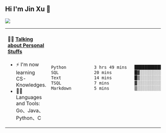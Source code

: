 
## Hi I'm Jin Xu 👋
![](https://komarev.com/ghpvc/?username=jiayouxujin&color=brightgreen&label=PROFILE+VIEWS)



<table align="center">
<tr>
<td valign="top" width="60%">

#### 🏋️‍♀️ <a href="https://github.com/jiayouxujin" target="_blank">Talking about Personal Stuffs</a>
<!-- recent_releases starts -->

- ⚡  I'm now learning CS-Knowledges.  
- 🏊‍♂️ Languages and Tools: Go、Java、Python、C
<!-- recent_releases ends -->
</td>
<td>
 
<!--START_SECTION:waka-->

```txt
Python           3 hrs 49 mins   ████████████████████░░░░░   79.98 %
SQL              20 mins         █▓░░░░░░░░░░░░░░░░░░░░░░░   07.15 %
Text             14 mins         █▒░░░░░░░░░░░░░░░░░░░░░░░   05.10 %
TSQL             7 mins          ▓░░░░░░░░░░░░░░░░░░░░░░░░   02.74 %
Markdown         5 mins          ▒░░░░░░░░░░░░░░░░░░░░░░░░   01.89 %
```

<!--END_SECTION:waka-->
 
</td>
</tr>
</table>





